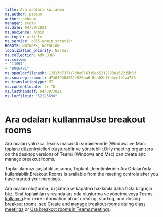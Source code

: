 ```yaml
---
title: Ara odaları kullanma
ms.author: pebaum
author: pebaum
manager: scotv
ms.date: 04/30/2021
ms.audience: Admin
ms.topic: article
ms.service: o365-administration
ROBOTS: NOINDEX, NOFOLLOW
localization_priority: Normal
ms.collection: Adm_O365
ms.custom:
- "11094"
- "9006491"
ms.openlocfilehash: 12d1fd7371a7d0a616335ea5212093a162215b5d
ms.sourcegitcommit: d74039304002e526ba6f8ca02e76e4ce7e1aa743
ms.translationtype: MT
ms.contentlocale: tr-TR
ms.lasthandoff: 04/30/2021
ms.locfileid: "52125690"
---
```

# <a name="use-breakout-rooms"></a><span data-ttu-id="a42e9-102">Ara odaları kullanma</span><span class="sxs-lookup"><span data-stu-id="a42e9-102">Use breakout rooms</span></span>

<span data-ttu-id="a42e9-103">Ara odaları yalnızca Teams masaüstü sürümlerinde (Windows ve Mac) toplantı düzenleyicileri oluşturabilir ve yönetebilir.</span><span class="sxs-lookup"><span data-stu-id="a42e9-103">Only meeting organizers on the desktop versions of Teams (Windows and Mac) can create and manage breakout rooms.</span></span> 

<span data-ttu-id="a42e9-104">Toplantılarınızı başlattıktan sonra, Toplantı denetimlerinin Ara Odaları'nda kullanılabilir.</span><span class="sxs-lookup"><span data-stu-id="a42e9-104">Breakout Rooms is available from the meeting controls after you have started your meetings.</span></span>

<span data-ttu-id="a42e9-105">Ara odaları oluşturma, başlatma ve kapatma hakkında []() daha fazla bilgi için bkz. Sınıf toplantıları sırasında ara oda oluşturma ve yönetme veya Teams [kullanma](https://support.microsoft.com/office/use-breakout-rooms-in-teams-meetings-7de1f48a-da07-466c-a5ab-4ebace28e461).</span><span class="sxs-lookup"><span data-stu-id="a42e9-105">For more information about creating, starting, and closing breakout rooms, see [Create and manage breakout rooms during class meetings]() or [Use breakout rooms in Teams meetings](https://support.microsoft.com/office/use-breakout-rooms-in-teams-meetings-7de1f48a-da07-466c-a5ab-4ebace28e461).</span></span>